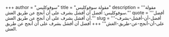 +++
author = "سوفوكليس"
title = "مقولة سوفوكليس"
description = '''مقولة سوفوكليس: أفضل أن أفشل بشرف على أن أنجح عن طريق الغش.'''
quote = '''أفضل أن أفشل بشرف على أن أنجح عن طريق الغش.'''
slug = '''أفضل-أن-أفشل-بشرف-على-أن-أنجح-عن-طريق-الغش'''
+++
أفضل أن أفشل بشرف على أن أنجح عن طريق الغش.
